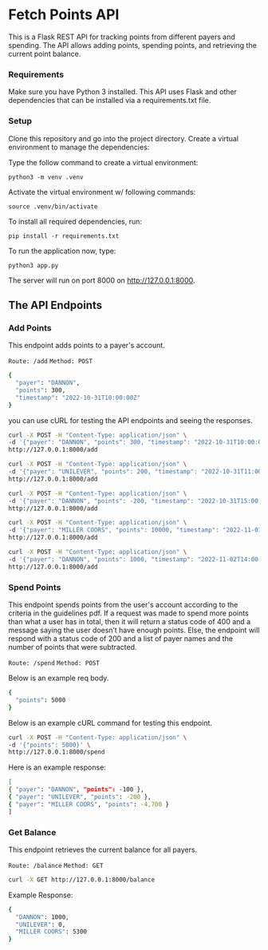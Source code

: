 # Fetch Points API 
This is a Flask REST API for tracking points from different payers and spending. The API allows adding points, spending points, and retrieving the current point balance.

### Requirements
Make sure you have Python 3 installed. This API uses Flask and other dependencies that can be installed via a requirements.txt file.

### Setup
Clone this repository and go into the project directory.
Create a virtual environment to manage the dependencies:

Type the follow command to create a virtual environment:

`python3 -m venv .venv`

Activate the virtual environment w/ following commands:

`source .venv/bin/activate`

To install all required dependencies, run:

`pip install -r requirements.txt`

To run the application now, type:

`python3 app.py`

The server will run on port 8000 on http://127.0.0.1:8000.

## The API Endpoints

### Add Points
This endpoint adds points to a payer's account.

`Route: /add`
`Method: POST`

```bash
{
  "payer": "DANNON",
  "points": 300,
  "timestamp": "2022-10-31T10:00:00Z"
}
```
you can use cURL for testing the API endpoints and seeing the responses.

```bash
curl -X POST -H "Content-Type: application/json" \
-d '{"payer": "DANNON", "points": 300, "timestamp": "2022-10-31T10:00:00Z"}' \
http://127.0.0.1:8000/add
```
```bash
curl -X POST -H "Content-Type: application/json" \
-d '{"payer": "UNILEVER", "points": 200, "timestamp": "2022-10-31T11:00:00Z"}' \
http://127.0.0.1:8000/add
```
```bash
curl -X POST -H "Content-Type: application/json" \
-d '{"payer": "DANNON", "points": -200, "timestamp": "2022-10-31T15:00:00Z"}' \
http://127.0.0.1:8000/add
```
```bash
curl -X POST -H "Content-Type: application/json" \
-d '{"payer": "MILLER COORS", "points": 10000, "timestamp": "2022-11-01T14:00:00Z"}' \
http://127.0.0.1:8000/add
```
```bash
curl -X POST -H "Content-Type: application/json" \
-d '{"payer": "DANNON", "points": 1000, "timestamp": "2022-11-02T14:00:00Z"}' \
http://127.0.0.1:8000/add
```
### Spend Points
This endpoint spends points from the user's account according to the criteria in the guidelines pdf. 
If a request was made to spend more points than what a user has in total, then it will return a status code of 400 and a message saying the user doesn’t have enough points. Else, the endpoint will respond with a status code of 200 and a list of payer names and the number of points that were subtracted.

`Route: /spend`
`Method: POST`

Below is an example req body.
```Bash
{
  "points": 5000
}
```
Below is an example cURL command for testing this endpoint.
```Bash
curl -X POST -H "Content-Type: application/json" \
-d '{"points": 5000}' \
http://127.0.0.1:8000/spend
```

Here is an example response:
```Bash
[
{ "payer": "DANNON", "points": -100 },
{ "payer": "UNILEVER", "points": -200 },
{ "payer": "MILLER COORS", "points": -4,700 }
]
```
### Get Balance
This endpoint retrieves the current balance for all payers.

`Route: /balance`
`Method: GET`
```Bash
curl -X GET http://127.0.0.1:8000/balance
```
Example Response:
```Bash
{
  "DANNON": 1000,
  "UNILEVER": 0,
  "MILLER COORS": 5300
}
```


